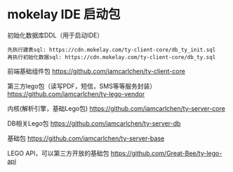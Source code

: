 # mokelay IDE 启动包


初始化数据库DDL（用于启动IDE）

    先执行建表sql: https://cdn.mokelay.com/ty-client-core/db_ty_init.sql
    再执行初始化数据sql: https://cdn.mokelay.com/ty-client-core/db_ty.sql



前端基础组件包
https://github.com/iamcarlchen/ty-client-core


第三方lego包（读写PDF，短信，SMS等等服务封装）
https://github.com/iamcarlchen/ty-lego-vendor

内核(解析引擎，基础Lego包)
https://github.com/iamcarlchen/ty-server-core

DB相关Lego包
https://github.com/iamcarlchen/ty-server-db

基础包
https://github.com/iamcarlchen/ty-server-base

LEGO API，可以第三方开放的基础包
https://github.com/Great-Bee/ty-lego-api

